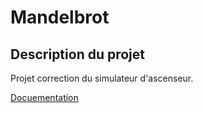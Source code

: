 # Mandelbrot

## Description du projet 

Projet correction du simulateur d'ascenseur.

[Docuementation](https://jean-luc-massat.pedaweb.univ-amu.fr/ens/gl/elevator.html)

